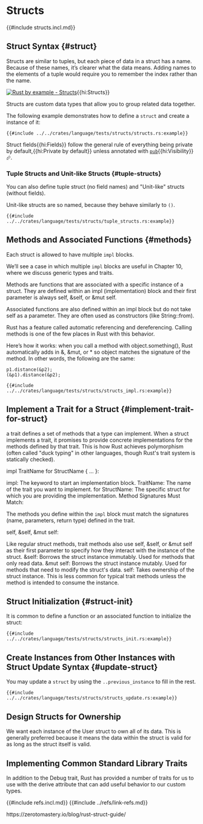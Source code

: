 # Structs

{{#include structs.incl.md}}

## Struct Syntax {#struct}

Structs are similar to tuples, but each piece of data in a struct has a name. Because of these names, it’s clearer what the data means. Adding names to the elements of a tuple would require you to remember the index rather than the name.


[book-rust-by-example-structs-badge]: https://img.shields.io/badge/Rust%20by%20Example-Structs-blue
[book-rust-by-example-structs]: https://doc.rust-lang.org/rust-by-example/custom_types/structs.html
[book-rust-reference-visibility-and-privacy]: https://doc.rust-lang.org/reference/visibility-and-privacy.html

[![Rust by example - Structs][book-rust-by-example-structs-badge]][book-rust-by-example-structs]{{hi:Structs}}

Structs are custom data types that allow you to group related data together.

The following example demonstrates how to define a `struct` and create a instance of it:

```rust,editable
{{#include ../../crates/language/tests/structs/structs.rs:example}}
```

Struct fields{{hi:Fields}} follow the general rule of everything being private by default,{{hi:Private by default}} unless annotated with [`pub`][book-rust-reference-visibility-and-privacy]{{hi:Visibility}}⮳.

### Tuple Structs and Unit-like Structs {#tuple-structs}

You can also define tuple struct (no field names) and "Unit-like" structs (without fields).

Unit-like structs are so named, because they behave similarly to `()`.

```rust,editable
{{#include ../../crates/language/tests/structs/tuple_structs.rs:example}}
```

## Methods and Associated Functions {#methods}

Each struct is allowed to have multiple `impl` blocks.

We’ll see a case in which multiple `impl` blocks are useful in Chapter 10, where we discuss generic types and traits.

Methods are functions that are associated with a specific instance of a struct. They are defined within an impl (implementation) block and their first parameter is always self, &self, or &mut self.

Associated functions are also defined within an impl block but do not take self as a parameter. They are often used as constructors (like String::from).


Rust has a feature called automatic referencing and dereferencing. Calling methods is one of the few places in Rust with this behavior.

Here’s how it works: when you call a method with object.something(), Rust automatically adds in &, &mut, or * so object matches the signature of the method. In other words, the following are the same:

```rust,noplayground
p1.distance(&p2);
(&p1).distance(&p2);
```

```rust,editable
{{#include ../../crates/language/tests/structs/structs_impl.rs:example}}
```

## Implement a Trait for a Struct {#implement-trait-for-struct}

a trait defines a set of methods that a type can implement. When a struct implements a trait, it promises to provide concrete implementations for the methods defined by that trait. This is how Rust achieves polymorphism (often called "duck typing" in other languages, though Rust's trait system is statically checked).

impl TraitName for StructName { ... }:

impl: The keyword to start an implementation block.
TraitName: The name of the trait you want to implement.
for StructName: The specific struct for which you are providing the implementation.
Method Signatures Must Match:

The methods you define within the `impl` block must match the signatures (name, parameters, return type) defined in the trait.


self, &self, &mut self:

Like regular struct methods, trait methods also use self, &self, or &mut self as their first parameter to specify how they interact with the instance of the struct.
&self: Borrows the struct instance immutably. Used for methods that only read data.
&mut self: Borrows the struct instance mutably. Used for methods that need to modify the struct's data.
self: Takes ownership of the struct instance. This is less common for typical trait methods unless the method is intended to consume the instance.

## Struct Initialization {#struct-init}

It is common to define a function or an associated function to initialize the struct:

```rust,editable
{{#include ../../crates/language/tests/structs/structs_init.rs:example}}
```

## Create Instances from Other Instances with Struct Update Syntax {#update-struct}

You may update a `struct` by using the `..previous_instance` to fill in the rest.

```rust,editable
{{#include ../../crates/language/tests/structs/structs_update.rs:example}}
```

## Design Structs for Ownership

We want each instance of the User struct to own all of its data. This is generally preferred because it means the data within the struct is valid for as long as the struct itself is valid.

## Implementing Common Standard Library Traits

In addition to the Debug trait, Rust has provided a number of traits for us to use with the derive attribute that can add useful behavior to our custom types.

{{#include refs.incl.md}}
{{#include ../refs/link-refs.md}}

<div class="hidden">
https://zerotomastery.io/blog/rust-struct-guide/
</div>
